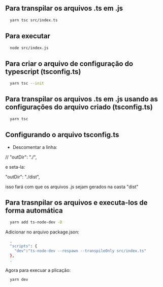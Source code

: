 ## Para transpilar os arquivos .ts em .js

```sh
  yarn tsc src/index.ts
```

## Para executar

```sh
  node src/index.js
```

## Para criar o arquivo de configuração do typescript (tsconfig.ts)

```sh
  yarn tsc --init
```

## Para transpilar os arquivos .ts em .js usando as configurações do arquivo criado (tsconfig.ts)

```sh
  yarn tsc
```
## Configurando o arquivo tsconfig.ts

- Descomentar a linha:

// "outDir": "./",

e seta-la:

"outDir": "./dist",

isso fará com que os arquivos .js sejam gerados na oasta "dist"

## Para trasnpilar os arquivos e executa-los de forma automática

```sh
  yarn add ts-node-dev -D
```

Adicionar no arquivo package.json:

```sh
  .
  "scripts": {
    "dev":"ts-node-dev --respawn --transpileOnly src/index.ts"
  },
  .
```

Agora para execuar a plicação:

```sh
  yarn dev
```


